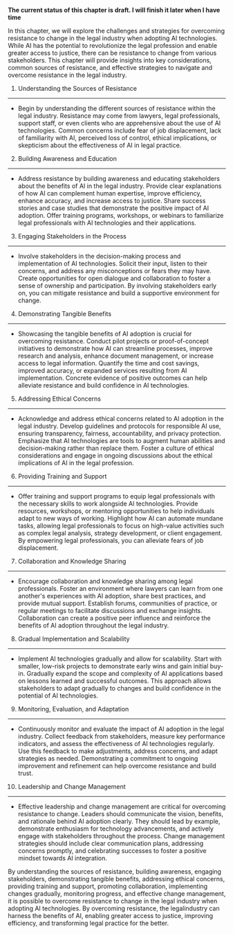 **The current status of this chapter is draft. I will finish it later when I have time**

In this chapter, we will explore the challenges and strategies for overcoming resistance to change in the legal industry when adopting AI technologies. While AI has the potential to revolutionize the legal profession and enable greater access to justice, there can be resistance to change from various stakeholders. This chapter will provide insights into key considerations, common sources of resistance, and effective strategies to navigate and overcome resistance in the legal industry.

1. Understanding the Sources of Resistance
------------------------------------------

* Begin by understanding the different sources of resistance within the legal industry. Resistance may come from lawyers, legal professionals, support staff, or even clients who are apprehensive about the use of AI technologies. Common concerns include fear of job displacement, lack of familiarity with AI, perceived loss of control, ethical implications, or skepticism about the effectiveness of AI in legal practice.

2. Building Awareness and Education
-----------------------------------

* Address resistance by building awareness and educating stakeholders about the benefits of AI in the legal industry. Provide clear explanations of how AI can complement human expertise, improve efficiency, enhance accuracy, and increase access to justice. Share success stories and case studies that demonstrate the positive impact of AI adoption. Offer training programs, workshops, or webinars to familiarize legal professionals with AI technologies and their applications.

3. Engaging Stakeholders in the Process
---------------------------------------

* Involve stakeholders in the decision-making process and implementation of AI technologies. Solicit their input, listen to their concerns, and address any misconceptions or fears they may have. Create opportunities for open dialogue and collaboration to foster a sense of ownership and participation. By involving stakeholders early on, you can mitigate resistance and build a supportive environment for change.

4. Demonstrating Tangible Benefits
----------------------------------

* Showcasing the tangible benefits of AI adoption is crucial for overcoming resistance. Conduct pilot projects or proof-of-concept initiatives to demonstrate how AI can streamline processes, improve research and analysis, enhance document management, or increase access to legal information. Quantify the time and cost savings, improved accuracy, or expanded services resulting from AI implementation. Concrete evidence of positive outcomes can help alleviate resistance and build confidence in AI technologies.

5. Addressing Ethical Concerns
------------------------------

* Acknowledge and address ethical concerns related to AI adoption in the legal industry. Develop guidelines and protocols for responsible AI use, ensuring transparency, fairness, accountability, and privacy protection. Emphasize that AI technologies are tools to augment human abilities and decision-making rather than replace them. Foster a culture of ethical considerations and engage in ongoing discussions about the ethical implications of AI in the legal profession.

6. Providing Training and Support
---------------------------------

* Offer training and support programs to equip legal professionals with the necessary skills to work alongside AI technologies. Provide resources, workshops, or mentoring opportunities to help individuals adapt to new ways of working. Highlight how AI can automate mundane tasks, allowing legal professionals to focus on high-value activities such as complex legal analysis, strategy development, or client engagement. By empowering legal professionals, you can alleviate fears of job displacement.

7. Collaboration and Knowledge Sharing
--------------------------------------

* Encourage collaboration and knowledge sharing among legal professionals. Foster an environment where lawyers can learn from one another's experiences with AI adoption, share best practices, and provide mutual support. Establish forums, communities of practice, or regular meetings to facilitate discussions and exchange insights. Collaboration can create a positive peer influence and reinforce the benefits of AI adoption throughout the legal industry.

8. Gradual Implementation and Scalability
-----------------------------------------

* Implement AI technologies gradually and allow for scalability. Start with smaller, low-risk projects to demonstrate early wins and gain initial buy-in. Gradually expand the scope and complexity of AI applications based on lessons learned and successful outcomes. This approach allows stakeholders to adapt gradually to changes and build confidence in the potential of AI technologies.

9. Monitoring, Evaluation, and Adaptation
-----------------------------------------

* Continuously monitor and evaluate the impact of AI adoption in the legal industry. Collect feedback from stakeholders, measure key performance indicators, and assess the effectiveness of AI technologies regularly. Use this feedback to make adjustments, address concerns, and adapt strategies as needed. Demonstrating a commitment to ongoing improvement and refinement can help overcome resistance and build trust.

10. Leadership and Change Management
------------------------------------

* Effective leadership and change management are critical for overcoming resistance to change. Leaders should communicate the vision, benefits, and rationale behind AI adoption clearly. They should lead by example, demonstrate enthusiasm for technology advancements, and actively engage with stakeholders throughout the process. Change management strategies should include clear communication plans, addressing concerns promptly, and celebrating successes to foster a positive mindset towards AI integration.

By understanding the sources of resistance, building awareness, engaging stakeholders, demonstrating tangible benefits, addressing ethical concerns, providing training and support, promoting collaboration, implementing changes gradually, monitoring progress, and effective change management, it is possible to overcome resistance to change in the legal industry when adopting AI technologies. By overcoming resistance, the legalindustry can harness the benefits of AI, enabling greater access to justice, improving efficiency, and transforming legal practice for the better.

